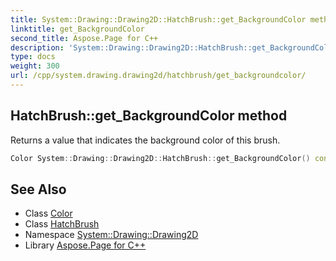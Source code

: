 ```yaml
---
title: System::Drawing::Drawing2D::HatchBrush::get_BackgroundColor method
linktitle: get_BackgroundColor
second_title: Aspose.Page for C++
description: 'System::Drawing::Drawing2D::HatchBrush::get_BackgroundColor method. Returns a value that indicates the background color of this brush in C++.'
type: docs
weight: 300
url: /cpp/system.drawing.drawing2d/hatchbrush/get_backgroundcolor/
---
```

## HatchBrush::get_BackgroundColor method


Returns a value that indicates the background color of this brush.

```cpp
Color System::Drawing::Drawing2D::HatchBrush::get_BackgroundColor() const
```

## See Also

* Class [Color](../../../system.drawing/color/)
* Class [HatchBrush](../)
* Namespace [System::Drawing::Drawing2D](../../)
* Library [Aspose.Page for C++](../../../)
